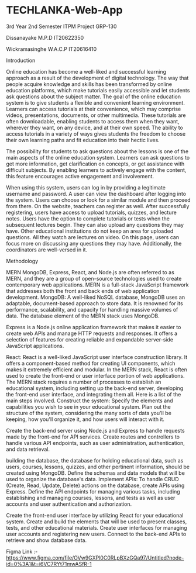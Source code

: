 # TECHLANKA-Web-App
3rd Year 2nd Semester ITPM Project GRP-130

Dissanayake M.P.D IT20622350

Wickramasinghe W.A.C.P IT20616410


Introduction

Online education has become a well-liked and successful learning approach as a result of the development of digital technology. The way that people acquire knowledge and skills has been transformed by online education platforms, which make tutorials easily accessible and let students ask questions about the subject matter.
The goal of the online education system is to give students a flexible and convenient learning environment. Learners can access tutorials at their convenience, which may comprise videos, presentations, documents, or other multimedia. These tutorials are often downloadable, enabling students to access them when they want, wherever they want, on any device, and at their own speed. The ability to access tutorials in a variety of ways gives students the freedom to choose their own learning paths and fit education into their hectic lives.

The possibility for students to ask questions about the lessons is one of the main aspects of the online education system. Learners can ask questions to get more information, get clarification on concepts, or get assistance with difficult subjects. By enabling learners to actively engage with the content, this feature encourages active engagement and involvement.

When using this system, users can log in by providing a legitimate username and password. A user can view the dashboard after logging into the system. Users can choose or look for a similar module and then proceed from there. On the website, teachers can register as well. After successfully registering, users have access to upload tutorials, quizzes, and lecture notes. Users have the option to complete tutorials or tests when the subsequent lectures begin. They can also upload any questions they may have. Other educational institutions do not keep an area for uploaded questions. All they watch are lectures on video. On this page, users can focus more on discussing any questions they may have. Additionally, the coordinators are well-versed in it.



Methodology

MERN
MongoDB, Express, React, and Node.js are often referred to as MERN, and they are a group of open-source technologies used to create contemporary web applications. MERN is a full-stack JavaScript framework that addresses both the front and back ends of web application development.
MongoDB: A well-liked NoSQL database, MongoDB uses an adaptable, document-based approach to store data. It is renowned for its performance, scalability, and capacity for handling massive volumes of data. The database element of the MERN stack uses MongoDB.

Express is a Node.js online application framework that makes it easier to create web APIs and manage HTTP requests and responses. It offers a selection of features for creating reliable and expandable server-side JavaScript applications.

React: React is a well-liked JavaScript user interface construction library. It offers a component-based method for creating UI components, which makes it extremely efficient and modular. In the MERN stack, React is often used to create the front-end or user interface portion of web applications.
The MERN stack requires a number of processes to establish an educational system, including setting up the back-end server, developing the front-end user interface, and integrating them all. Here is a list of the main steps involved.
Construct the system: Specify the elements and capabilities you wish to see in your educational system. Plan out the structure of the system, considering the many sorts of data you'll be keeping, how you'll organize it, and how users will interact with it.

Create the back-end server using Node.js and Express to handle requests made by the front-end for API services. Create routes and controllers to handle various API endpoints, such as user administration, authentication, and data retrieval.

building the database, the database for holding educational data, such as users, courses, lessons, quizzes, and other pertinent information, should be created using MongoDB. Define the schemas and data models that will be used to organize the database's data.
Implement APIs: To handle CRUD (Create, Read, Update, Delete) actions on the database, create APIs using Express. Define the API endpoints for managing various tasks, including establishing and managing courses, lessons, and tests as well as user accounts and user authentication and authorization.

Create the front-end user interface by utilizing React for your educational system. Create and build the elements that will be used to present classes, tests, and other educational materials. Create user interfaces for managing user accounts and registering new users. Connect to the back-end APIs to retrieve and show database data.


Figma Link :-https://www.figma.com/file/OVw9GXPl0C0RLpBXzGQa97/Untitled?node-id=0%3A1&t=i6VC7RYt71mwASfR-1 
